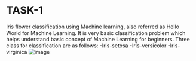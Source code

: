 # TASK-1
Iris flower classification using Machine learning, also referred as Hello World for Machine Learning. It is very basic classification problem which helps understand basic concept of Machine Learning for beginners.
Three class for classification are as follows:
-Iris-setosa
-Iris-versicolor
-Iris-virginica
![image](https://github.com/Harshitha-Chalumuri/LGMVIP/assets/124804800/b2d985b2-6e85-4527-a2d0-89398197d7b5)



